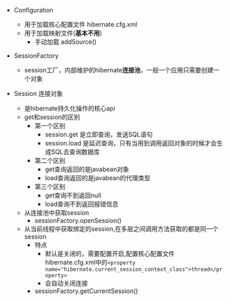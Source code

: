 - Configuration
  - 用于加载核心配置文件 hibernate.cfg.xml
  - 用于加载映射文件(**基本不用**)
    - 手动加载 addSource()


- SessionFactory
  - session工厂，内部维护的hibernate**连接池**，一般一个应用只需要创建一个对象


- Session 连接对象
  - 是hibernate持久化操作的核心api
  - get和session的区别
    - 第一个区别
      - session.get 是立即查询，发送SQL语句
      - session.load 是延迟查询，只有当用到调用返回对象的时候才会生成SQL去查询数据库
    - 第二个区别
      - get查询返回的是javabean对象
      - load查询返回的是javabean的代理类型
    - 第三个区别
      - get查询不到返回null
      - load查询不到返回报错信息
  - 从连接池中获取session
    - sessionFactory.openSession()
  - 从当前线程中获取绑定的session,在多层之间调用方法获取的都是同一个session
    - 特点
      - 默认是关闭的，需要配置开启,配置核心配置文件hibernate.cfg.xml中的`<property name="hibernate.current_session_context_class">thread</property>`
      - 会自动关闭连接
    - sessionFactory.getCurrentSession()
